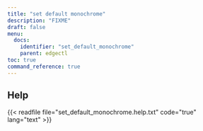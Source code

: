 ```yaml
---
title: "set default monochrome"
description: "FIXME"
draft: false
menu:
  docs:
    identifier: "set_default_monochrome"
    parent: edgectl
toc: true
command_reference: true
---
```


## Help

{{< readfile file="set_default_monochrome.help.txt" code="true" lang="text" >}}
